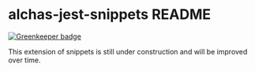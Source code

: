 # alchas-jest-snippets README

[![Greenkeeper badge](https://badges.greenkeeper.io/Alcha/vscode-jest-snippets.svg)](https://greenkeeper.io/)

This extension of snippets is still under construction and will be improved over time.